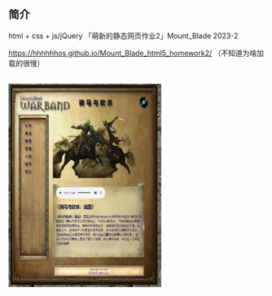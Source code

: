 ## 简介

html + css + js/jQuery 「萌新的静态网页作业2」Mount_Blade 2023-2

https://hhhhhhos.github.io/Mount_Blade_html5_homework2/
（不知道为啥加载的很慢）


<br>
<img src="pic01.jpg" style="width: 300px; height: 400px">





